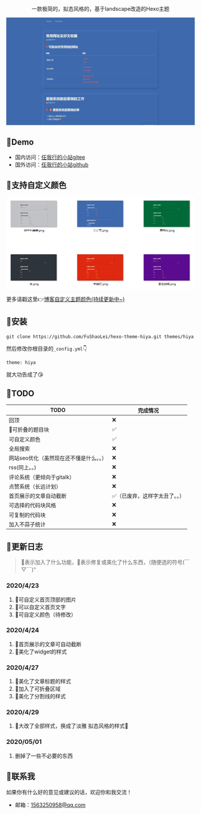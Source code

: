 <p align="center">
一款极简的，拟态风格的，基于landscape改造的Hexo主题
</p>

![](source/img/example.png)

## 🍚Demo
- 国内访问：[任我行的小站gitee](https://fushaolei.gitee.io/)
- 国外访问：[任我行的小站github](https://fushaolei.github.io/)

## 🎨支持自定义颜色
![](source/img/more_color.png)

更多请戳这里👉[博客自定义主题颜色(持续更新中~)](https://fushaolei.github.io/2020/04/30/%E5%8D%9A%E5%AE%A2%E8%87%AA%E5%AE%9A%E4%B9%89%E4%B8%BB%E9%A2%98%E9%A2%9C%E8%89%B2/)


## 🍔安装
```
git clone https://github.com/FuShaoLei/hexo-theme-hiya.git themes/hiya
```
然后修改你根目录的`_config.yml`👇
```
theme: hiya
```
就大功告成了😘

## 📌TODO
TODO  | 完成情况
-- | -- 
回顶 | ❌
🍰可折叠的题目块 | ✅
可自定义颜色 | ✅
全局搜索 | ❌
网站seo优化（虽然现在还不懂是什么。。） | ❌
rss(同上。。) | ❌
评论系统（更倾向于gitalk） | ❌
点赞系统（长远计划） | ❌
首页展示的文章自动截断 | ✅（已废弃，这样字太丑了。。）
可选择的代码块风格 | ❌
可复制的代码块 | ❌
加入不蒜子统计 | ❌
 

## 📝更新日志
> 🍰表示加入了什么功能，🍖表示修复或美化了什么东西，（随便选的符号(￣▽￣)"
### 2020/4/23

1. 🍰可自定义首页顶部的图片
2. 🍰可以自定义首页文字
3. 🍰可自定义颜色（待修改）

### 2020/4/24

1. 🍖首页展示的文章可自动截断
2. 🍖美化了widget的样式

### 2020/4/27
1. 🍖美化了文章标题的样式
2. 🍰加入了可折叠区域
3. 🍖美化了分割线的样式


### 2020/4/29
1. 🎉大改了全部样式，换成了淡雅 拟态风格的样式🎉

### 2020/05/01
1. 删掉了一些不必要的东西

## 👋联系我

如果你有什么好的意见或建议的话，欢迎你和我交流！

- 邮箱：1563250958@qq.com
